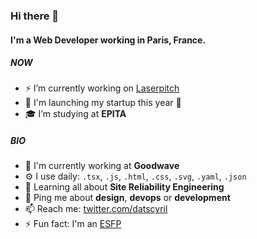 
### Hi there 👋

#### I'm a Web Developer working in Paris, France.

##### NOW

- ⚡️ I’m currently working on [Laserpitch](https://laserpitch.com/)
- 🚀 I'm launching my startup this year 🚀
- 🎓 I’m studying at **EPITA**


##### BIO

- 🏢 I'm currently working at **Goodwave**
- ⚙️ I use daily: `.tsx`, `.js`, `.html`, `.css`, `.svg`, `.yaml`, `.json`
- 🌱 Learning all about **Site Reliability Engineering**
- 💬 Ping me about **design**, **devops** or **development**
- 📫 Reach me: [twitter.com/datscyril](https://twitter.com/datscyril)
- ⚡️ Fun fact: I'm an [ESFP](https://www.16personalities.com/esfp-personality)
